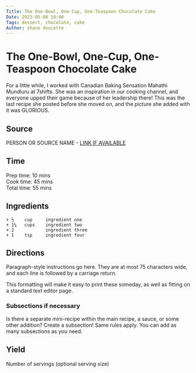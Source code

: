 ```yaml
---
Title: The One-Bowl, One-Cup, One-Teaspoon Chocolate Cake
Date: 2023-05-08 10:00 
Tags: dessert, chocolate, cake
Author: shane doucette  
---
```


# The One-Bowl, One-Cup, One-Teaspoon Chocolate Cake

For a little while, I worked with Canadian Baking Sensation Mahathi Mundluru at 7shifts. She was an inspiration in our cooking channel, and everyone upped their game because of her leadership there! This was the last recipe she posted before she moved on, and the picture she added with it was GLORIOUS.

## Source
PERSON OR SOURCE NAME - [LINK IF AVAILABLE](http://www.example.com/)

## Time
Prep time: 10 mins  
Cook time: 45 mins  
Total time: 55 mins  

## Ingredients
~~~~
+ ½    cup     ingredient one
+ 1¼   cups    ingredient two
+ 2            ingredient three
+ 1    tsp     ingredient four
~~~~

## Directions
Paragraph-style instructions go here. They are at most 75 characters wide,
and each line is followed by a carriage return.

This formatting will make it easy to print these someday, as well as 
fitting on a standard text editor page.

### Subsections if necessary
Is there a separate mini-recipe within the main recipe, a sauce, or some
other addition? Create a subsection! Same rules apply. You can add as many
subsections as you need.

## Yield
Number of servings (optional serving size)
